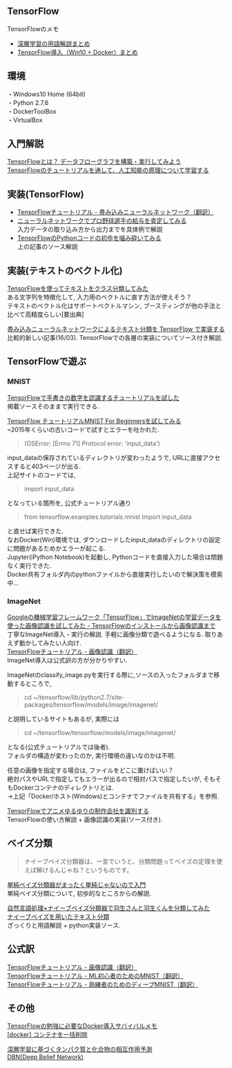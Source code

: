 ## TensorFlow
TensorFlowのメモ  
  
* [深層学習の用語解説まとめ](https://github.com/discoNeko/TensorFlow/blob/master/keyword.md)
* [TensorFlow導入（Win10 + Docker）まとめ](https://github.com/discoNeko/TensorFlow/blob/master/install.md)  
  
環境  
--
・Windows10 Home (64bit)  
・Python 2.7.6  
・DockerToolBox  
・VirtualBox  
  
入門解説
--
[TensorFlowとは？ データフローグラフを構築・実行してみよう](http://www.buildinsider.net/small/booktensorflow/0001)  
[TensorFlowのチュートリアルを通して、人工知能の原理について学習する](http://qiita.com/jintaka1989/items/3b70b5c5541620536fa2)  

  
実装(TensorFlow)
--
* [TensorFlowチュートリアル - 畳み込みニューラルネットワーク（翻訳）](http://qiita.com/KojiOhki/items/e218f36840df10ae358d)  
* [ニューラルネットワークでプロ野球選手の給与を査定してみる](http://qiita.com/sergeant-wizard/items/9bb45c0850aebca2bc07)  
入力データの取り込み方から出力までを具体例で解説
* [TensorFlowのPythonコードの初歩を噛み砕いてみる](http://qiita.com/To_Murakami/items/5984a4891597b17fc40e)  
上の記事のソース解説


実装(テキストのベクトル化)
--
[TensorFlowを使ってテキストをクラス分類してみた](http://www.slideshare.net/YuyaKato3/tensorflow-58795721)  
ある文字列を特徴化して, 入力用のベクトルに直す方法が使えそう？  
テキストのベクトル化はサポートベクトルマシン, ブースティングが他の手法と比べて高精度らしい[要出典]  
  
[畳み込みニューラルネットワークによるテキスト分類を TensorFlow で実装する](http://tkengo.github.io/blog/2016/03/14/text-classification-by-cnn/)  
比較的新しい記事(16/03). TensorFlowでの各層の実装についてソース付き解説.  
  
TensorFlowで遊ぶ
--
### MNIST
[TensorFlowで手書きの数字を認識するチュートリアルを試した](http://tech.mof-mof.co.jp/blog/tensorflow-tutorial.html)  
掲載ソースそのままで実行できる.  
  
[TensorFlow チュートリアルMNIST For Beginnersを試してみる](http://www.trifields.jp/try-tutorial-mnist-for-ml-beginners-of-tensorflow-1713)  
~2015年くらいの古いコードで試すとエラーを吐かれた.  
>(OSError: [Errno 71] Protocol error: 'input_data')  
  
input_dataの保存されているディレクトリが変わったようで, URLに直接アクセスすると403ページが出る.  
上記サイトのコードでは,
>import input_data
  
となっている箇所を, 公式チュートリアル通り
>from tensorflow.examples.tutorials.mnist import input_data
  
と直せば実行できた.  
なおDocker(Win)環境では, ダウンロードしたinput_dataのディレクトリの設定に問題があるためかエラーが起こる.  
Jupyter(iPython Notebook)を起動し, Pythonコードを直接入力した場合は問題なく実行できた.  
Docker共有フォルダ内のpythonファイルから直接実行したいので解決策を模索中...  
  
### ImageNet
[Googleの機械学習フレームワーク「TensorFlow」でImageNetの学習データを使った画像認識を試してみた - TensorFlowのインストールから画像認識まで](http://qiita.com/nkjm/items/a2dada74d48b29f0e5f4)  
丁寧なImageNet導入・実行の解説. 手軽に画像分類で遊べるようになる. 取りあえず動かしてみたい人向け.  
[TensorFlowチュートリアル - 画像認識（翻訳）](http://qiita.com/KojiOhki/items/dab6922b6cd7b990c002)  
ImageNet導入は公式訳の方が分かりやすい.  
  
ImageNetのclassify_image.pyを実行する際に,ソースの入ったフォルダまで移動するところで,  
>cd ~/tensorflow/lib/python2.7/site-packages/tensorflow/models/image/imagenet/
  
と説明しているサイトもあるが, 実際には  
>cd ~/tensorflow/tensorflow/models/image/imagenet/
  
となる(公式チュートリアルでは後者).  
フォルダの構造が変わったのか, 実行環境の違いなのかは不明.  
  
任意の画像を指定する場合は, ファイルをどこに置けばいい？  
絶対パスやURLで指定してもエラーが出るので相対パスで指定したいが, そもそもDockerコンテナのディレクトリとは.  
->上記「Docker/ホスト(Windows)とコンテナでファイルを共有する」を参照.  
  
[TensorFlowでアニメゆるゆりの制作会社を識別する](http://kivantium.hateblo.jp/entry/2015/11/18/233834)  
TensorFlowの使い方解説 + 画像認識の実装(ソース付き).  
  
ベイズ分類
--
>ナイーブベイズ分類器は、一言でいうと、分類問題ってベイズの定理を使えば解けるんじゃね？というものです。  
  
[単純ベイズ分類器がまったく単純じゃないので入門](https://hogehuga.com/post-563/)  
単純ベイズ分類について, 初歩的なところからの解説.  
  
[自然言語処理×ナイーブベイズ分類器で羽生さんと羽生くんを分類してみた](http://qiita.com/tmnck/items/175787ed94ae3eb62616)  
[ナイーブベイズを用いたテキスト分類](http://aidiary.hatenablog.com/entry/20100613/1276389337)  
ざっくりと用語解説 + python実装ソース.  
  
公式訳
--
[TensorFlowチュートリアル - 画像認識（翻訳）](http://qiita.com/KojiOhki/items/dab6922b6cd7b990c002)  
[TensorFlowチュートリアル - ML初心者のためのMNIST（翻訳）](http://qiita.com/KojiOhki/items/ff6ae04d6cf02f1b6edf)  
[TensorFlowチュートリアル - 熟練者のためのディープMNIST（翻訳）](http://qiita.com/KojiOhki/items/64a2ee54214b01a411c7)  

  
その他
--
[TensorFlowの勉強に必要なDocker導入サバイバルメモ](http://itsukara.hateblo.jp/entry/2016/05/31/024632)  
[[docker] コンテナを一括削除](http://qiita.com/ozdev/items/9e2090da22ffd6c7ad2a)  
  
[深層学習に基づくタンパク質と化合物の相互作用予測](https://www.ipsj.or.jp/award/9faeag0000004emc-att/4B-07.pdf)  
[DBN(Deep Belief Network)](http://qiita.com/t_Signull/items/f776aecb4909b7c5c116)  
